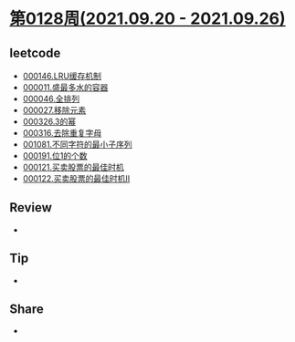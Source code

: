 # [第0128周(2021.09.20 - 2021.09.26)](https://github.com/vjudge/ARTS/blob/master/2021/第0128周.md)

## leetcode
* [000146.LRU缓存机制](https://github.com/vjudge/leetcode/tree/master/000001-000200/000146.LRU缓存机制)
* [000011.盛最多水的容器](https://github.com/vjudge/leetcode/tree/master/000001-000200/000011.盛最多水的容器)
* [000046.全排列](https://github.com/vjudge/leetcode/tree/master/000001-000200/000046.全排列)
* [000027.移除元素](https://github.com/vjudge/leetcode/tree/master/000001-000200/000027.移除元素)
* [000326.3的幂](https://github.com/vjudge/leetcode/tree/master/000201-000400/000326.3的幂)
* [000316.去除重复字母](https://github.com/vjudge/leetcode/tree/master/000201-000400/000316.去除重复字母)
* [001081.不同字符的最小子序列](https://github.com/vjudge/leetcode/tree/master/001001-001200/001081.不同字符的最小子序列)
* [000191.位1的个数](https://github.com/vjudge/leetcode/tree/master/000001-000200/000191.位1的个数)
* [000121.买卖股票的最佳时机](https://github.com/vjudge/leetcode/tree/master/000001-000200/000121.买卖股票的最佳时机)
* [000122.买卖股票的最佳时机II](https://github.com/vjudge/leetcode/tree/master/000001-000200/000122.买卖股票的最佳时机II)


## Review
*


## Tip
*


## Share
*
